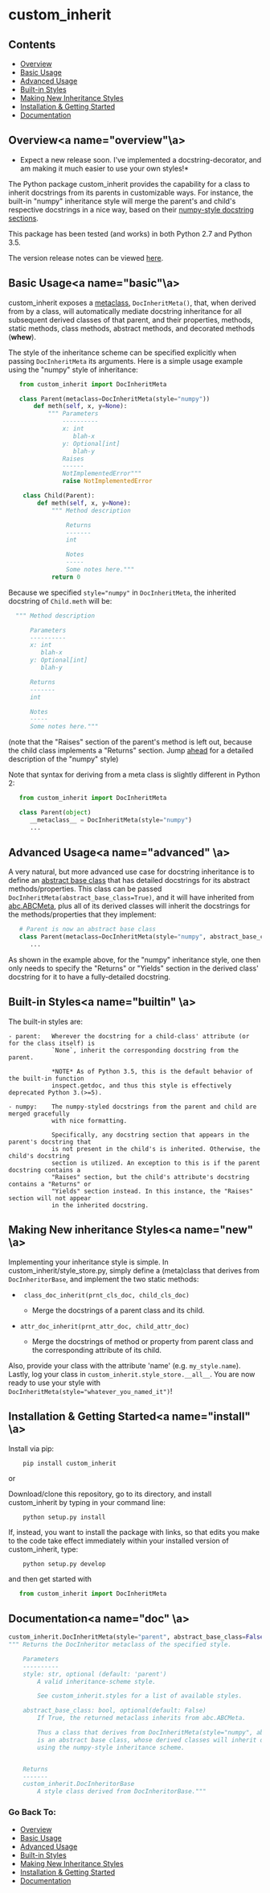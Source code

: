 # custom_inherit

## Contents
 - [Overview](#overview)
 - [Basic Usage](#basic)
 - [Advanced Usage](#advanced)
 - [Built-in Styles](#builtin)
 - [Making New Inheritance Styles](#new)
 - [Installation & Getting Started](#install)
 - [Documentation](#doc)

## Overview<a name="overview"\a>

* Expect a new release soon. I've implemented a docstring-decorator, and am making it much easier to use your own styles!*

The Python package custom_inherit provides the capability for a class to inherit docstrings from its parents in customizable ways. For instance, the built-in "numpy" inheritance style will merge the
parent's and child's respective docstrings in a nice way, based on their [numpy-style docstring sections](https://github.com/numpy/numpy/blob/master/doc/HOWTO_DOCUMENT.rst.txt#docstring-standard).

This package has been tested (and works) in both Python 2.7 and Python 3.5.  

The version release notes can be viewed [here](https://github.com/meowklaski/custom_inherit/blob/master/CHANGELOG.md).

## Basic Usage<a name="basic"\a>
custom_inherit exposes a  [metaclass](https://docs.python.org/3/reference/datamodel.html#customizing-class-creation), `DocInheritMeta()`, that, when derived from by a class, will automatically mediate docstring inheritance for all subsequent derived classes of that parent, and their properties, methods, static methods, class methods, abstract methods, and decorated methods (**whew**).

The style of the inheritance scheme can be specified explicitly when passing `DocInheritMeta` its arguments. Here is a simple usage example using the "numpy" style of inheritance:

```python
   from custom_inherit import DocInheritMeta

   class Parent(metaclass=DocInheritMeta(style="numpy"))
       def meth(self, x, y=None):
           """ Parameters
               ----------
               x: int
                  blah-x
               y: Optional[int]
                  blah-y
               Raises
               ------
               NotImplementedError"""
               raise NotImplementedError

    class Child(Parent):
        def meth(self, x, y=None):
            """ Method description

                Returns
                -------
                int

                Notes
                -----
                Some notes here."""
            return 0
```

Because we specified `style="numpy"` in `DocInheritMeta`, the inherited docstring of `Child.meth` will be:

```python
  """ Method description

      Parameters
      ----------
      x: int
         blah-x
      y: Optional[int]
         blah-y

      Returns
      -------
      int

      Notes
      -----
      Some notes here."""
```
(note that the "Raises" section of the parent's method is left out, because the child
 class implements a "Returns" section. Jump [ahead](#builtin) for a detailed description
 of the "numpy" style)

Note that syntax for deriving from a meta class is slightly different in Python 2:

```python
   from custom_inherit import DocInheritMeta

   class Parent(object)
      __metaclass__ = DocInheritMeta(style="numpy")
      ...
```

## Advanced Usage<a name="advanced" \a>
A very natural, but more advanced use case for docstring inheritance is to define an [abstract base class](https://docs.python.org/3/library/abc.html#abc.ABCMeta) that has detailed docstrings for its abstract methods/properties. This class can be passed `DocInheritMeta(abstract_base_class=True)`, and it will have inherited from [abc.ABCMeta](https://docs.python.org/3/library/abc.html#abc.ABCMeta), plus all of its derived classes will inherit the docstrings for the methods/properties that they implement:

```python
   # Parent is now an abstract base class
   class Parent(metaclass=DocInheritMeta(style="numpy", abstract_base_class=True)):
      ...
```

As shown in the example above, for the "numpy" inheritance style, one then only needs to specify the "Returns" or "Yields" section in the derived class' docstring for it to have a fully-detailed docstring.

## Built-in Styles<a name="builtin" \a>

The built-in styles are:

    - parent:   Wherever the docstring for a child-class' attribute (or for the class itself) is
                `None`, inherit the corresponding docstring from the parent.

                *NOTE* As of Python 3.5, this is the default behavior of the built-in function
                inspect.getdoc, and thus this style is effectively deprecated Python 3.(>=5).

    - numpy:    The numpy-styled docstrings from the parent and child are merged gracefully
                with nice formatting.

                Specifically, any docstring section that appears in the parent's docstring that
                is not present in the child's is inherited. Otherwise, the child's docstring
                section is utilized. An exception to this is if the parent docstring contains a
                "Raises" section, but the child's attribute's docstring contains a "Returns" or
                "Yields" section instead. In this instance, the "Raises" section will not appear
				in the inherited docstring.

## Making New inheritance Styles<a name="new" \a>
Implementing your inheritance style is simple. In custom_inherit/style_store.py,
simply define a (meta)class that derives from `DocInheritorBase`, and implement the two static methods:

- ` class_doc_inherit(prnt_cls_doc, child_cls_doc)`

   - Merge the docstrings of a parent class and its child.

- `attr_doc_inherit(prnt_attr_doc, child_attr_doc)`

  - Merge the docstrings of method or property from parent class and the corresponding attribute of its child.

Also, provide your class with the attribute 'name' (e.g. `my_style.name`). Lastly, log your class in `custom_inherit.style_store.__all__`. You are now ready to use your style with `DocInheritMeta(style="whatever_you_named_it")`!

## Installation & Getting Started<a name="install" \a>
Install via pip:

```
    pip install custom_inherit
```

or

Download/clone this repository, go to its directory, and install custom_inherit by typing in your command line:

```
    python setup.py install
```

If, instead, you want to install the package with links, so that edits you make to the code take
effect immediately within your installed version of custom_inherit, type:

```
    python setup.py develop
```

and then get started with

```python
   from custom_inherit import DocInheritMeta
```

## Documentation<a name="doc" \a>
```python
custom_inherit.DocInheritMeta(style="parent", abstract_base_class=False)
""" Returns the DocInheritor metaclass of the specified style.

    Parameters
    ----------
    style: str, optional (default: 'parent')
        A valid inheritance-scheme style.

        See custom_inherit.styles for a list of available styles.

    abstract_base_class: bool, optional(default: False)
        If True, the returned metaclass inherits from abc.ABCMeta.

        Thus a class that derives from DocInheritMeta(style="numpy", abstract_base_class=True)
        is an abstract base class, whose derived classes will inherit docstrings
        using the numpy-style inheritance scheme.


    Returns
    -------
    custom_inherit.DocInheritorBase
		A style class derived from DocInheritorBase."""
```

### Go Back To:
 - [Overview](#overview)
 - [Basic Usage](#basic)
 - [Advanced Usage](#advanced)
 - [Built-in Styles](#builtin)
 - [Making New Inheritance Styles](#new)
 - [Installation & Getting Started](#install)
 - [Documentation](#doc)
